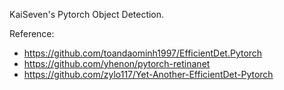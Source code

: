 KaiSeven's Pytorch Object Detection.

Reference:
 - https://github.com/toandaominh1997/EfficientDet.Pytorch
 - https://github.com/yhenon/pytorch-retinanet
 - https://github.com/zylo117/Yet-Another-EfficientDet-Pytorch
